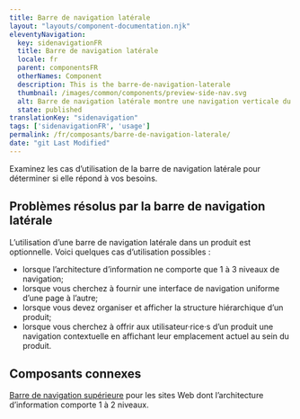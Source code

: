 ```yaml
---
title: Barre de navigation latérale
layout: "layouts/component-documentation.njk"
eleventyNavigation:
  key: sidenavigationFR
  title: Barre de navigation latérale
  locale: fr
  parent: componentsFR
  otherNames: Component
  description: This is the barre-de-navigation-laterale
  thumbnail: /images/common/components/preview-side-nav.svg
  alt: Barre de navigation latérale montre une navigation verticale du site avec des cases grises les unes au-dessus des autres, l'avant-dernière surlignée en bleu pour montrer la sélection.
  state: published
translationKey: "sidenavigation"
tags: ['sidenavigationFR', 'usage']
permalink: /fr/composants/barre-de-navigation-laterale/
date: "git Last Modified"
---
```


Examinez les cas d’utilisation de la barre de navigation latérale pour déterminer si elle répond à vos besoins. 

## Problèmes résolus par la barre de navigation latérale

L’utilisation d’une barre de navigation latérale dans un produit est optionnelle. Voici quelques cas d’utilisation possibles : 

- lorsque l’architecture d’information ne comporte que 1 à 3 niveaux de navigation;
- lorsque vous cherchez à fournir une interface de navigation uniforme d’une page à l’autre;
- lorsque vous devez organiser et afficher la structure hiérarchique d’un produit;
- lorsque vous cherchez à offrir aux utilisateur·rice·s d’un produit une navigation contextuelle en affichant leur emplacement actuel au sein du produit.

<article class="bg-full-width bg-primary text-light pt-500 pb-400 my-500">
  <h2 class="mt-0 mb-400">Composants connexes</h2>

  <a href="{{ links.topNav }}" class="link-light">Barre de navigation supérieure</a> pour les sites Web dont l’architecture d’information comporte 1 à 2 niveaux.
</article>

